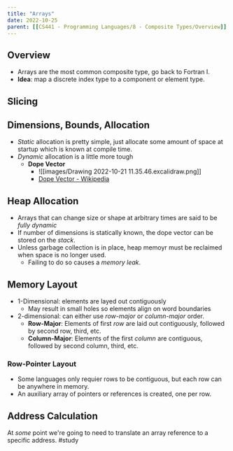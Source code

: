 ```yaml
---
title: "Arrays"
date: 2022-10-25
parent: [[CS441 - Programming Languages/8 - Composite Types/Overview]]
---
```


## Overview
* Arrays are the most common composite type, go back to Fortran I.
* **Idea**: map a discrete index type to a component or element type.
## Slicing

## Dimensions, Bounds, Allocation
* *Static* allocation is pretty simple, just allocate some amount of space at startup which is known at compile time.
* *Dynamic* allocation is a little more tough
	* **Dope Vector**
		* ![[images/Drawing 2022-10-21 11.35.46.excalidraw.png]]
		* [Dope Vector - Wikipedia](https://en.wikipedia.org/wiki/Dope_vector)

## Heap Allocation
* Arrays that can change size or shape at arbitrary times are said to be *fully dynamic*
* If number of dimensions is statically known, the dope vector can be stored on the *stack*.
* Unless garbage collection is in place, heap memoyr must be reclaimed when space is no longer used.
	* Failing to do so causes a *memory leak*.

## Memory Layout
* 1-Dimensional: elements are layed out contiguously
	* May result in small holes so elements align on word boundaries
* 2-dimensional: can either use *row-major* or *column-major* order.
	* **Row-Major**: Elements of first *row* are laid out contiguously, followed by second row, third, etc.
	* **Column-Major**: Elements of the first *column* are contiguous, followed by second column, third, etc.

### Row-Pointer Layout
* Some languages only requier rows to be contiguous, but each row can be anywhere in memory.
* An auxiliary array of pointers or references is created, one per row.

## Address Calculation
At *some* point we're going to need to translate an array reference to a specific address. #study
